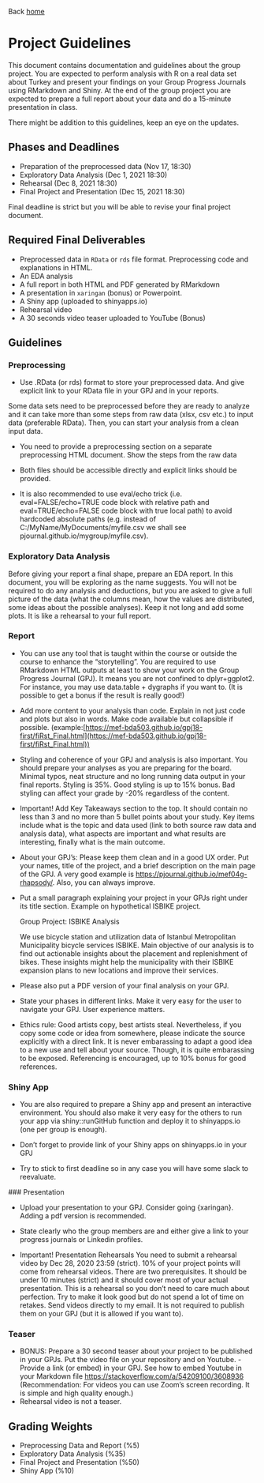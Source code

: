 Back [home](https://mef-bda503.github.io)

# Project Guidelines

This document contains documentation and guidelines about the group project. You are expected to perform analysis with R on a real data set about Turkey and present your findings on your Group Progress Journals using RMarkdown and Shiny. At the end of the group project you are expected to prepare a full report about your data and do a 15-minute presentation in class.

There might be addition to this guidelines, keep an eye on the updates.

## Phases and Deadlines

- Preparation of the preprocessed data (Nov 17, 18:30)
- Exploratory Data Analysis (Dec 1, 2021 18:30)
- Rehearsal (Dec 8, 2021 18:30)
- Final Project and Presentation (Dec 15, 2021 18:30)

Final deadline is strict but you will be able to revise your final project document.

## Required Final Deliverables

- Preprocessed data in `RData` or `rds` file format. Preprocessing code and explanations in HTML.
- An EDA analysis
- A full report in both HTML and PDF generated by RMarkdown
- A presentation in `xaringan` (bonus) or Powerpoint.
- A Shiny app (uploaded to shinyapps.io)
- Rehearsal video
- A 30 seconds video teaser uploaded to YouTube (Bonus)

## Guidelines

### Preprocessing

- Use .RData (or rds) format to store your preprocessed data. And give explicit link to your RData file in your GPJ and in your reports.

Some data sets need to be preprocessed before they are ready to analyze and it can take more than some steps from raw data (xlsx, csv etc.) to input data (preferable RData). Then, you can start your analysis from a clean input data.

- You need to provide a preprocessing section on a separate preprocessing HTML document. Show the steps from the raw data

- Both files should be accessible directly and explicit links should be provided.

- It is also recommended to use eval/echo trick (i.e. eval=FALSE/echo=TRUE code block with relative path and eval=TRUE/echo=FALSE code block with true local path) to avoid hardcoded absolute paths (e.g. instead of C:/MyName/MyDocuments/myfile.csv we shall see pjournal.github.io/mygroup/myfile.csv).

### Exploratory Data Analysis

Before giving your report a final shape, prepare an EDA report. In this document, you will be exploring as the name suggests. You will not be required to do any analysis and deductions, but you are asked to give a full picture of the data (what the columns mean, how the values are distributed, some ideas about the possible analyses). Keep it not long and add some plots. It is like a rehearsal to your full report.

### Report

- You can use any tool that is taught within the course or outside the course to enhance the “storytelling”. You are required to use RMarkdown HTML outputs at least to show your work on the Group Progress Journal (GPJ). It means you are not confined to dplyr+ggplot2. For instance, you may use data.table + dygraphs if you want to. (It is possible to get a bonus if the result is really good!)

- Add more content to your analysis than code. Explain in not just code and plots but also in words. Make code available but collapsible if possible. (example:[https://mef-bda503.github.io/gpj18-first/fiRst_Final.html](https://mef-bda503.github.io/gpj18-first/fiRst_Final.html))

- Styling and coherence of your GPJ and analysis is also important. You should prepare your analyses as you are preparing for the board. Minimal typos, neat structure and no long running data output in your final reports. Styling is 35%. Good styling is up to 15% bonus. Bad styling can affect your grade by -20% regardless of the content.

- Important! Add Key Takeaways section to the top. It should contain no less than 3 and no more than 5 bullet points about your study. Key items include what is the topic and data used (link to both source raw data and analysis data), what aspects are important and what results are interesting, finally what is the main outcome.

- About your GPJ’s: Please keep them clean and in a good UX order. Put your names, title of the project, and a brief description on the main page of the GPJ. A very good example is https://pjournal.github.io/mef04g-rhapsody/. Also, you can always improve.

- Put a small paragraph explaining your project in your GPJs right under its title section. Example on hypothetical ISBIKE project.

  Group Project: ISBIKE Analysis

  We use bicycle station and utilization data of Istanbul Metropolitan Municipality bicycle services ISBIKE. Main objective of our analysis is to find out actionable insights about the placement and replenishment of bikes. These insights might help the municipality with their ISBIKE expansion plans to new locations and improve their services.

- Please also put a PDF version of your final analysis on your GPJ.

- State your phases in different links. Make it very easy for the user to navigate your GPJ. User experience matters.

- Ethics rule: Good artists copy, best artists steal. Nevertheless, if you copy some code or idea from somewhere, please indicate the source explicitly with a direct link. It is never embarassing to adapt a good idea to a new use and tell about your source. Though, it is quite embarassing to be exposed. Referencing is encouraged, up to 10% bonus for good references.

### Shiny App

- You are also required to prepare a Shiny app and present an interactive environment. You should also make it very easy for the others to run your app via shiny::runGitHub function and deploy it to shinyapps.io (one per group is enough).

- Don’t forget to provide link of your Shiny apps on shinyapps.io in your GPJ

- Try to stick to first deadline so in any case you will have some slack to reevaluate.

### Presentation

- Upload your presentation to your GPJ. Consider going {xaringan}. Adding a pdf version is recommended.

- State clearly who the group members are and either give a link to your progress journals or Linkedin profiles.

- Important! Presentation Rehearsals You need to submit a rehearsal video by Dec 28, 2020 23:59 (strict). 10% of your project points will come from rehearsal videos. There are two prerequisites. It should be under 10 minutes (strict) and it should cover most of your actual presentation. This is a rehearsal so you don’t need to care much about perfection. Try to make it look good but do not spend a lot of time on retakes. Send videos directly to my email. It is not required to publish them on your GPJ (but it is allowed if you want to).

### Teaser

- BONUS: Prepare a 30 second teaser about your project to be published in your GPJs. Put the video file on your repository and on Youtube. - Provide a link (or embed) in your GPJ. See how to embed Youtube in your Markdown file https://stackoverflow.com/a/54209100/3608936 (Recommendation: For videos you can use Zoom’s screen recording. It is simple and high quality enough.)
- Rehearsal video is not a teaser.

## Grading Weights

- Preprocessing Data and Report (%5)
- Exploratory Data Analysis (%35)
- Final Project and Presentation (%50)
- Shiny App (%10)
